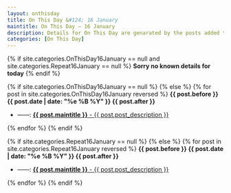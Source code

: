 ```yaml
---
layout: onthisday
title: On This Day &#124; 16 January
maintitle: On This Day — 16 January
description: Details for On This Day are genarated by the posts added to the website so the content is subject to changes/updates over time.
categories: [On This Day]
---
```


{% if site.categories.OnThisDay16January == null and site.categories.Repeat16January == null %}
<strong>Sorry no known details for today</strong>
{% endif %}

{% if site.categories.OnThisDay16January == null %}
{% else %}
{% for post in site.categories.OnThisDay16January reversed %}
<strong>{{ post.before }} {{ post.date | date: "%e %B %Y" }} {{ post.after }}</strong>
<ul>
<li> ——: <a href="{{ post.url }}"><strong>{{ post.maintitle }}</strong> - {{ post.post_description }}</a></li>
</ul>
{% endfor %}
{% endif %}

{% if site.categories.Repeat16January == null %}
{% else %}
{% for post in site.categories.Repeat16January reversed %}
<strong>{{ post.before }} {{ post.date | date: "%e %B %Y" }} {{ post.after }}</strong>
<ul>
<li> ——: <a href="{{ post.url }}"><strong>{{ post.maintitle }}</strong> - {{ post.post_description }}</a></li>
</ul>
{% endfor %}
{% endif %}
